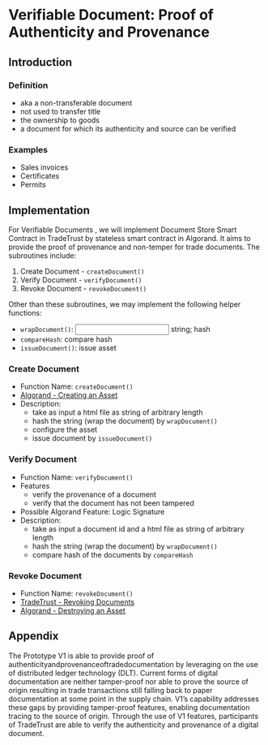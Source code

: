 # Verifiable Document: Proof of Authenticity and Provenance

## Introduction

### Definition
- aka a non-transferable document
- not used to transfer title
- the ownership to goods
- a document for which its authenticity and source can be verified

### Examples
- Sales invoices
- Certificates
- Permits

## Implementation

For Verifiable Documents , we will implement Document Store Smart Contract in TradeTrust by stateless smart contract in Algorand. It aims to provide the proof of provenance and non-temper for trade documents. The subroutines include:
1. Create Document - `createDocument()`
2. Verify Document - `verifyDocument()`
3. Revoke Document - `revokeDocument()`

Other than these subroutines, we may implement the following helper functions:
- `wrapDocument()`: <input> string; <output> hash
- `compareHash`: compare hash
- `issueDocument()`: issue asset

### Create Document
- Function Name: `createDocument()`
- [Algorand - Creating an Asset](https://developer.algorand.org/docs/features/asa/#creating-an-asset)
- Description:
  - take as input a html file as string of arbitrary length
  - hash the string (wrap the document) by `wrapDocument()`
  - configure the asset
  - issue document by `issueDocument()`

### Verify Document
- Function Name: `verifyDocument()`
- Features
  - verify the provenance of a document
  - verify that the document has not been tampered
- Possible Algorand Feature: Logic Signature
- Description:
  - take as input a document id and a html file as string of arbitrary length
  - hash the string (wrap the document) by `wrapDocument()`
  - compare hash of the documents by `compareHash`

### Revoke Document
- Function Name: `revokeDocument()`
- [TradeTrust - Revoking Documents](https://www.openattestation.com/docs/verifiable-document/revoking-document)
- [Algorand - Destroying an Asset](https://developer.algorand.org/docs/features/asa/#destroying-an-asset)

## Appendix
The Prototype V1 is able to provide proof of authenticityandprovenanceoftradedocumentation by leveraging on the use of distributed ledger technology (DLT). Current forms of digital documentation are neither tamper-proof nor able to prove the source of origin resulting in trade transactions still falling back to paper documentation at some point in the supply chain. V1’s capability addresses these gaps by providing tamper-proof features, enabling documentation tracing to the source of origin. Through the use of V1 features, participants of TradeTrust are able to verify the authenticity and provenance of a digital document.
